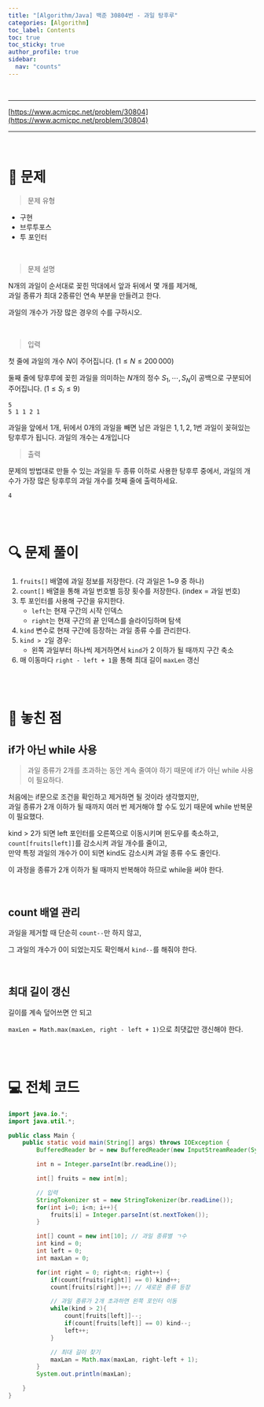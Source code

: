 ```yaml
---
title: "[Algorithm/Java] 백준 30804번 - 과일 탕후루"
categories: [Algorithm]
toc_label: Contents
toc: true
toc_sticky: true
author_profile: true
sidebar:
  nav: "counts"
---
```


<br>

---

[https://www.acmicpc.net/problem/30804](https://www.acmicpc.net/problem/30804)

---

<br>

# 📌 문제

> 문제 유형

- 구현
- 브루투포스
- 투 포인터

<br>

> 문제 설명

N개의 과일이 순서대로 꽂힌 막대에서 앞과 뒤에서 몇 개를 제거해,<br>
과일 종류가 최대 2종류인 연속 부분을 만들려고 한다.

과일의 개수가 가장 많은 경우의 수를 구하시오.

<br>

> 입력

첫 줄에 과일의 개수
$N$이 주어집니다.
$(1 \le N \le 200\,000)$

둘째 줄에 탕후루에 꽂힌 과일을 의미하는
$N$개의 정수
$S_1, \cdots, S_N$이 공백으로 구분되어 주어집니다.
$(1 \le S_i \le 9)$

```
5
5 1 1 2 1
```

과일을 앞에서
$1$개, 뒤에서
$0$개의 과일을 빼면 남은 과일은
$1, 1, 2, 1$번 과일이 꽂혀있는 탕후루가 됩니다. 과일의 개수는
$4$개입니다

> 출력

문제의 방법대로 만들 수 있는 과일을 두 종류 이하로 사용한 탕후루 중에서, 과일의 개수가 가장 많은 탕후루의 과일 개수를 첫째 줄에 출력하세요.

```
4
```

<br><br>

# 🔍 문제 풀이

1. `fruits[]` 배열에 과일 정보를 저장한다. (각 과일은 1~9 중 하나)
2. `count[]` 배열을 통해 과일 번호별 등장 횟수를 저장한다. (index = 과일 번호)
3. 투 포인터를 사용해 구간을 유지한다.
   - `left`는 현재 구간의 시작 인덱스
   - `right`는 현재 구간의 끝 인덱스를 슬라이딩하며 탐색
4. `kind` 변수로 현재 구간에 등장하는 과일 종류 수를 관리한다.
5. `kind > 2`일 경우:
   - 왼쪽 과일부터 하나씩 제거하면서 `kind`가 2 이하가 될 때까지 구간 축소
6. 매 이동마다 `right - left + 1`을 통해 최대 길이 `maxLen` 갱신

<br><br>

# 📌 놓친 점

## if가 아닌 while 사용

> 과일 종류가 2개를 초과하는 동안 계속 줄여야 하기 때문에 if가 아닌 while 사용이 필요하다.

처음에는 if문으로 조건을 확인하고 제거하면 될 것이라 생각했지만,<br>
과일 종류가 2개 이하가 될 때까지 여러 번 제거해야 할 수도 있기 때문에 while 반복문이 필요했다.

kind > 2가 되면 left 포인터를 오른쪽으로 이동시키며 윈도우를 축소하고,<br>
`count[fruits[left]]`를 감소시켜 과일 개수를 줄이고,<br>
만약 특정 과일의 개수가 0이 되면 kind도 감소시켜 과일 종류 수도 줄인다.

이 과정을 종류가 2개 이하가 될 때까지 반복해야 하므로 while을 써야 한다.

<br>

## count 배열 관리

과일을 제거할 때 단순히 `count--`만 하지 않고,

그 과일의 개수가 0이 되었는지도 확인해서 `kind--`를 해줘야 한다.

<br>

## 최대 길이 갱신

길이를 계속 덮어쓰면 안 되고

`maxLen = Math.max(maxLen, right - left + 1)`으로 최댓값만 갱신해야 한다.

<br><br>

# 💻 전체 코드

```java
import java.io.*;
import java.util.*;

public class Main {
    public static void main(String[] args) throws IOException {
        BufferedReader br = new BufferedReader(new InputStreamReader(System.in));

        int n = Integer.parseInt(br.readLine());

        int[] fruits = new int[n];

        // 입력
        StringTokenizer st = new StringTokenizer(br.readLine());
        for(int i=0; i<n; i++){
            fruits[i] = Integer.parseInt(st.nextToken());
        }

        int[] count = new int[10]; // 과일 종류별 ㄱ수
        int kind = 0;
        int left = 0;
        int maxLan = 0;

        for(int right = 0; right<n; right++) {
            if(count[fruits[right]] == 0) kind++;
            count[fruits[right]]++; // 새로운 종류 등장

            // 과일 종류가 2개 초과하면 왼쪽 포인터 이동
            while(kind > 2){
                count[fruits[left]]--;
                if(count[fruits[left]] == 0) kind--;
                left++;
            }

            // 최대 길이 찾기
            maxLan = Math.max(maxLan, right-left + 1);
        }
        System.out.println(maxLan);

    }
}
```

<br>
